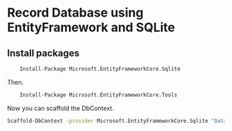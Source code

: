 # Record Database using EntityFramework and SQLite

## Install packages

```bash
    Install-Package Microsoft.EntityFrameworkCore.Sqlite
```

Then.

```bash
    Install-Package Microsoft.EntityFrameworkCore.Tools
```

Now you can scaffold the DbContext.

```bash
Scaffold-DbContext -provider Microsoft.EntityFrameworkCore.Sqlite "DataSource=D:\Sandbox\SQLite\RecordDBEFSQLiteApp\RecordDBEFSQLite\bin\Debug\net7.0\RecordDB.db" -OutputDir D:\Sandbox\SQLite\RecordDBEFSQLiteApp\RecordDBEFSQLite\Data -context RecordDBContext -force
```
